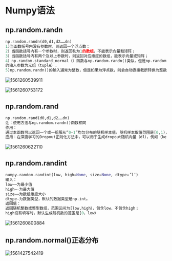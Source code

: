 # Numpy语法

## np.random.randn

```python
np.random.randn(d0,d1,d2……dn) 
1)当函数括号内没有参数时，则返回一个浮点数； 
2）当函数括号内有一个参数时，则返回秩为1的数组，不能表示向量和矩阵； 
3）当函数括号内有两个及以上参数时，则返回对应维度的数组，能表示向量或矩阵； 
4）np.random.standard_normal（）函数与np.random.randn()类似，但是np.random.standard_normal（）
的输入参数为元组（tuple）. 
5)np.random.randn()的输入通常为整数，但是如果为浮点数，则会自动直接截断转换为整数。

```

![1561260539911](C:\Users\nihaopeng\AppData\Roaming\Typora\typora-user-images\1561260539911.png)

![1561260753172](C:\Users\nihaopeng\AppData\Roaming\Typora\typora-user-images\1561260753172.png)





## np.random.rand

```python
np.random.rand(d0,d1,d2……dn) 
注：使用方法与np.random.randn()函数相同 
作用： 
通过本函数可以返回一个或一组服从“0~1”均匀分布的随机样本值。随机样本取值范围是[0,1)，不包括1。 
应用：在深度学习的Dropout正则化方法中，可以用于生成dropout随机向量（dl），例如（keep_prob表示保留神经元的比例）：dl = np.random.rand(al.shape[0],al.shape[1]) < keep_prob

```

![1561260622110](C:\Users\nihaopeng\AppData\Roaming\Typora\typora-user-images\1561260622110.png)





## np.random.randint

```python
numpy.random.randint(low, high=None, size=None, dtype=’l’) 
输入： 
low—–为最小值 
high—-为最大值 
size—–为数组维度大小 
dtype—为数据类型，默认的数据类型是np.int。 
返回值： 
返回随机整数或整型数组，范围区间为[low,high），包含low，不包含high； 
high没有填写时，默认生成随机数的范围是[0，low）

```

![1561260800884](C:\Users\nihaopeng\AppData\Roaming\Typora\typora-user-images\1561260800884.png)

## np.random.normal()正态分布

![1561427542419](C:\Users\nihaopeng\AppData\Roaming\Typora\typora-user-images\1561427542419.png)

